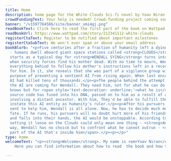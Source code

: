 ```yaml
---
title: Home
description: home page for the White Clouds Sci-fi novel by Yoav Niran
crowdFundingText: Your help is needed! Crowd-funding project coming soon...
banner: "/v1597784586/site/banner_xmi4qj.png"
readBookText: Click here to read the first part of the book on Wattpad
readBookUrl: https://www.wattpad.com/story/212341112-white-clouds
registerCtaText: Register to be notified about important milestones
registerCtaSubText: We won't ever spam or abuse your email address
bookBlurb: "<p>Five centuries after a fraction of humanity left a dying Earth behind
  - humans dwell aboard giant space stations called <strong>CLOUDS</strong>.</p><p>What
  starts as a typical day for <strong>WENDALL SYING</strong> turns into a nightmare
  when security forces find his mother dead. With no time to mourn, Wendall leaves
  everything behind to follow his mother's instructions left in a recording she made
  for him. In it, she reveals that she was part of a vigilance group with the sole
  purpose of preventing a sentient AI from rising again. When last encountered, this
  AI had killed tens of thousands.</p><p>The people behind the attempt to resurrect
  the AI are coming for Wendall. They need him, not for what he can do or what he
  knows but for <span style='text-decoration: underline;'>what he is</span>. The AI's
  source code has fused into his DNA, passed on to him as a result of an accident
  involving a distant ancestor. With him, They'd be able to fulfill their plan to
  instate this AI entity as humanity's ruler.</p><p>After his pursuers kill a friend
  sent to help him, Wendall is all alone. Now, he has to decide much more than his
  fate. If he runs, his pursuers will no doubt hurt more of his friends. If he fights
  and falls into their hands, the AI would be unstoppable. According to the Vigilance,
  setting it loose on the Clouds could only mean one thing - <strong>Annihilation</strong>.</p><p>Either
  way, Wendall has no choice but to confront what he cannot outrun - <span style='font-style:italic;'>The
  part of the AI that's inside him</span>.</p><p></p>"
type: home
welcomeText: "<p><strong>Welcome</strong>. My name is <em>Yoav Niran</em> and <em>White Clouds</em> is my first sci-fi novel. 
    Here you can find information about how to read  the book and how to support its publication.</p>"

---
```

